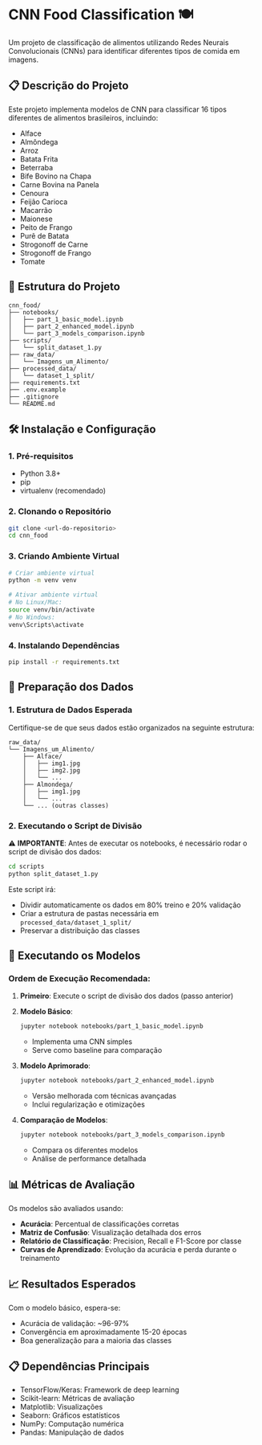 # CNN Food Classification 🍽️

Um projeto de classificação de alimentos utilizando Redes Neurais Convolucionais (CNNs) para identificar diferentes tipos de comida em imagens.

## 📋 Descrição do Projeto

Este projeto implementa modelos de CNN para classificar 16 tipos diferentes de alimentos brasileiros, incluindo:
- Alface
- Almôndega
- Arroz
- Batata Frita
- Beterraba
- Bife Bovino na Chapa
- Carne Bovina na Panela
- Cenoura
- Feijão Carioca
- Macarrão
- Maionese
- Peito de Frango
- Purê de Batata
- Strogonoff de Carne
- Strogonoff de Frango
- Tomate

## 🚀 Estrutura do Projeto

```
cnn_food/
├── notebooks/
│   ├── part_1_basic_model.ipynb
│   ├── part_2_enhanced_model.ipynb
│   └── part_3_models_comparison.ipynb
├── scripts/
│   └── split_dataset_1.py
├── raw_data/
│   └── Imagens_um_Alimento/
├── processed_data/
│   └── dataset_1_split/
├── requirements.txt
├── .env.example
├── .gitignore
└── README.md
```

## 🛠️ Instalação e Configuração

### 1. Pré-requisitos

- Python 3.8+
- pip
- virtualenv (recomendado)

### 2. Clonando o Repositório

```bash
git clone <url-do-repositorio>
cd cnn_food
```

### 3. Criando Ambiente Virtual

```bash
# Criar ambiente virtual
python -m venv venv

# Ativar ambiente virtual
# No Linux/Mac:
source venv/bin/activate
# No Windows:
venv\Scripts\activate
```

### 4. Instalando Dependências

```bash
pip install -r requirements.txt
```

## 📁 Preparação dos Dados

### 1. Estrutura de Dados Esperada

Certifique-se de que seus dados estão organizados na seguinte estrutura:

```
raw_data/
└── Imagens_um_Alimento/
    ├── Alface/
    │   ├── img1.jpg
    │   ├── img2.jpg
    │   └── ...
    ├── Almondega/
    │   ├── img1.jpg
    │   └── ...
    └── ... (outras classes)
```

### 2. Executando o Script de Divisão

⚠️ **IMPORTANTE**: Antes de executar os notebooks, é necessário rodar o script de divisão dos dados:

```bash
cd scripts
python split_dataset_1.py
```

Este script irá:
- Dividir automaticamente os dados em 80% treino e 20% validação
- Criar a estrutura de pastas necessária em `processed_data/dataset_1_split/`
- Preservar a distribuição das classes

## 🔬 Executando os Modelos

### Ordem de Execução Recomendada:

1. **Primeiro**: Execute o script de divisão dos dados (passo anterior)

2. **Modelo Básico**:
   ```bash
   jupyter notebook notebooks/part_1_basic_model.ipynb
   ```
   - Implementa uma CNN simples
   - Serve como baseline para comparação

3. **Modelo Aprimorado**:
   ```bash
   jupyter notebook notebooks/part_2_enhanced_model.ipynb
   ```
   - Versão melhorada com técnicas avançadas
   - Inclui regularização e otimizações

4. **Comparação de Modelos**:
   ```bash
   jupyter notebook notebooks/part_3_models_comparison.ipynb
   ```
   - Compara os diferentes modelos
   - Análise de performance detalhada

## 📊 Métricas de Avaliação

Os modelos são avaliados usando:
- **Acurácia**: Percentual de classificações corretas
- **Matriz de Confusão**: Visualização detalhada dos erros
- **Relatório de Classificação**: Precision, Recall e F1-Score por classe
- **Curvas de Aprendizado**: Evolução da acurácia e perda durante o treinamento


## 📈 Resultados Esperados

Com o modelo básico, espera-se:
- Acurácia de validação: ~96-97%
- Convergência em aproximadamente 15-20 épocas
- Boa generalização para a maioria das classes


## 📋 Dependências Principais

- TensorFlow/Keras: Framework de deep learning
- Scikit-learn: Métricas de avaliação
- Matplotlib: Visualizações
- Seaborn: Gráficos estatísticos
- NumPy: Computação numérica
- Pandas: Manipulação de dados

